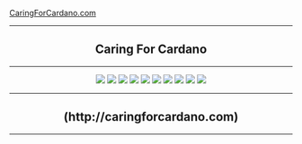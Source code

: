 [CaringForCardano.com](http://caringforcardano.com)
<div align="center">
  <hr />
    <h2 align="center" style="border-bottom: none">Caring For Cardano</h2>
  <hr/>
  <img src="http://192.171.13.23/images/carindashboard.png" />
  <img src="http://192.171.13.23/images/prices.png" />
  <img src="http://192.171.13.23/images/adabtcprices.png" />
  <img src="http://192.171.13.23/images/adaprices.png" />
  <img src="http://192.171.13.23/images/btcprices.png" />
  <img src="http://192.171.13.23/images/milkprices.png" />
  <img src="http://192.171.13.23/images/wmtprices.png" />
  <img src="http://192.171.13.23/images/myieldprices.png" />
  <img src="http://192.171.13.23/images/tunaprices.png" />
  <img src="http://192.171.13.23/images/optprices.png" />
</div>
<div align="center">
  <hr />
    <h2 align="center" style="border-bottom: none">(http://caringforcardano.com)</h2>
  <hr/>
</div>
